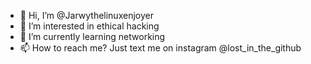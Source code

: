 - 👋 Hi, I’m @Jarwythelinuxenjoyer
- 👀 I’m interested in ethical hacking
- 🌱 I’m currently learning networking
- 📫 How to reach me? Just text me on instagram @lost_in_the_github

<!---
Jarwythelinuxenjoyer/Jarwythelinuxenjoyer is a ✨ special ✨ repository because its `README.md` (this file) appears on your GitHub profile.
You can click the Preview link to take a look at your changes.
--->
